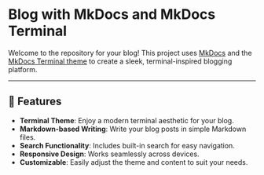 # Blog with MkDocs and MkDocs Terminal

Welcome to the repository for your blog! This project uses [MkDocs](https://www.mkdocs.org/) and the [MkDocs Terminal theme](https://github.com/afq984/mkdocs-terminal) to create a sleek, terminal-inspired blogging platform.

---

## 🚀 Features

- **Terminal Theme**: Enjoy a modern terminal aesthetic for your blog.
- **Markdown-based Writing**: Write your blog posts in simple Markdown files.
- **Search Functionality**: Includes built-in search for easy navigation.
- **Responsive Design**: Works seamlessly across devices.
- **Customizable**: Easily adjust the theme and content to suit your needs.
